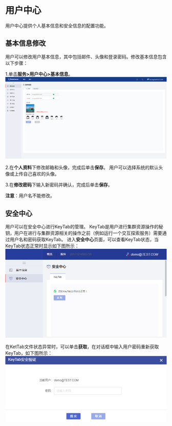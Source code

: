 # 用户中心

用户中心提供个人基本信息和安全信息的配置功能。

## 基本信息修改
用户可以修改用户基本信息，其中包括邮件、头像和登录密码。修改基本信息包含以下步骤：

1.单击**服务>用户中心>基本信息**。
![](/assets/用户中心基本信息.png)

2.在**个人资料**下修改邮箱和头像，完成后单击**保存**。
  用户可以选择系统的默认头像或上传自己喜欢的头像。

3.在**修改密码**下输入新密码并确认，完成后单击**保存**。

**注意**：用户名不能修改。


## 安全中心
用户可以在安全中心进行KeyTab的管理。
KeyTab是用户进行集群资源操作的秘钥，用户在进行与集群资源相关的操作之前（例如运行一个交互探索服务）需要通过用户名和密码获取KeyTab。
进入**安全中心**页面，可以查看KeyTab状态，当KeyTab状态正常时显示如下图所示：
![](/user_guide/fig/fig_64.png)

在KetTab文件状态异常时，可以单击**获取**，在对话框中输入用户密码重新获取KeyTab，如下图所示：
![](/user_guide/fig/fig_65.png)